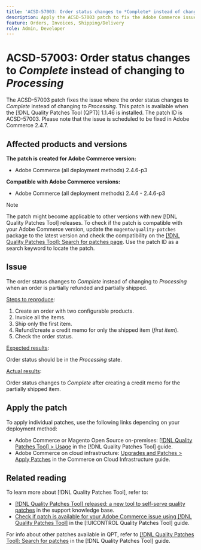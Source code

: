 ```yaml
---
title: 'ACSD-57003: Order status changes to *Complete* instead of changing to *Processing*'
description: Apply the ACSD-57003 patch to fix the Adobe Commerce issue where the order status changes to *Complete* instead of changing to *Processing*.
feature: Orders, Invoices, Shipping/Delivery
role: Admin, Developer
---
```

# ACSD-57003: Order status changes to *Complete* instead of changing to *Processing*

The ACSD-57003 patch fixes the issue where the order status changes to *Complete* instead of changing to *Processing*. This patch is available when the [!DNL Quality Patches Tool (QPT)] 1.1.46 is installed. The patch ID is ACSD-57003. Please note that the issue is scheduled to be fixed in Adobe Commerce 2.4.7.

## Affected products and versions

**The patch is created for Adobe Commerce version:**

* Adobe Commerce (all deployment methods) 2.4.6-p3

**Compatible with Adobe Commerce versions:**

* Adobe Commerce (all deployment methods) 2.4.6 - 2.4.6-p3

>[!NOTE]
>
>The patch might become applicable to other versions with new [!DNL Quality Patches Tool] releases. To check if the patch is compatible with your Adobe Commerce version, update the `magento/quality-patches` package to the latest version and check the compatibility on the [[!DNL Quality Patches Tool]: Search for patches page](https://experienceleague.adobe.com/tools/commerce-quality-patches/index.html). Use the patch ID as a search keyword to locate the patch.

## Issue

The order status changes to *Complete* instead of changing to *Processing* when an order is partially refunded and partially shipped.

<u>Steps to reproduce</u>:

1. Create an order with two configurable products.
1. Invoice all the items.
1. Ship only the first item.
1. Refund/create a credit memo for only the shipped item (*first item*).
1. Check the order status. 

<u>Expected results</u>:

Order status should be in the _Processing_ state.

<u>Actual results</u>:

Order status changes to *Complete* after creating a credit memo for the partially shipped item.

## Apply the patch

To apply individual patches, use the following links depending on your deployment method:

* Adobe Commerce or Magento Open Source on-premises: [[!DNL Quality Patches Tool] > Usage](/help/tools/quality-patches-tool/usage.md) in the [!DNL Quality Patches Tool] guide.
* Adobe Commerce on cloud infrastructure: [Upgrades and Patches > Apply Patches](https://experienceleague.adobe.com/docs/commerce-cloud-service/user-guide/develop/upgrade/apply-patches.html) in the Commerce on Cloud Infrastructure guide.

## Related reading

To learn more about [!DNL Quality Patches Tool], refer to:

* [[!DNL Quality Patches Tool] released: a new tool to self-serve quality patches](https://experienceleague.adobe.com/en/docs/commerce-knowledge-base/kb/announcements/commerce-announcements/magento-quality-patches-released-new-tool-to-self-serve-quality-patches) in the support knowledge base.
* [Check if patch is available for your Adobe Commerce issue using [!DNL Quality Patches Tool]](/help/tools/quality-patches-tool/patches-available-in-qpt/check-patch-for-magento-issue-with-magento-quality-patches.md) in the [!UICONTROL Quality Patches Tool] guide.


For info about other patches available in QPT, refer to [[!DNL Quality Patches Tool]: Search for patches](https://experienceleague.adobe.com/tools/commerce-quality-patches/index.html) in the [!DNL Quality Patches Tool] guide.

